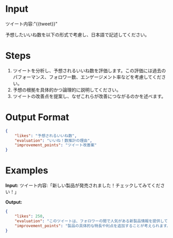 # Input

ツイート内容:"{{tweet}}"

予想したいいね数を以下の形式で考慮し、日本語で記述してください。

# Steps

1. ツイートを分析し、予想されるいいね数を評価します。この評価には過去のパフォーマンス、フォロワー数、エンゲージメント率などを考慮してください。
2. 予想の根拠を具体的かつ論理的に説明してください。
3. ツイートの改善点を提案し、なぜこれらが改善につながるのかを述べます。

# Output Format

```json
{
	"likes": "予想されるいいね数",
	"evaluation": "いいね！数推計の理由",
	"improvement_points": "ツイート改善案"
}
```

# Examples

**Input:** ツイート内容:「新しい製品が発売されました！チェックしてみてください！」

**Output:**

```json
{
	"likes": 250,
	"evaluation": "このツイートは、フォロワーの間で人気がある新製品情報を提供しており、高いエンゲージメントが期待されます。過去の類似ツイートは200〜300のいいねを獲得した傾向があります。",
	"improvement_points": "製品の具体的な特長や利点を追加することが考えられます。また、限定オファーの情報を提供することでさらなるエンゲージメントを促すことができます。"
}
```
